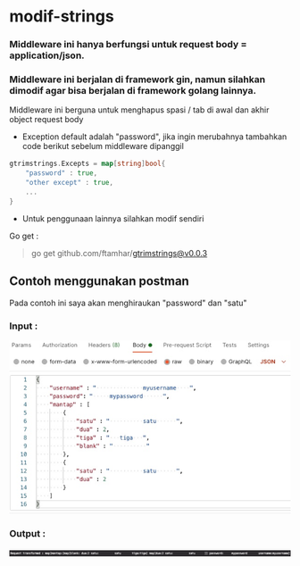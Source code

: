 # modif-strings
### Middleware ini hanya berfungsi untuk request body = application/json.

### Middleware ini berjalan di framework gin, namun silahkan dimodif agar bisa berjalan di framework golang lainnya.
Middleware ini berguna untuk menghapus spasi / tab di awal dan akhir object request body

- Exception default adalah "password", jika ingin merubahnya tambahkan code berikut sebelum middleware dipanggil
```go
gtrimstrings.Excepts = map[string]bool{
    "password" : true,
    "other except" : true,
    ...
}
```
- Untuk penggunaan lainnya silahkan modif sendiri

Go get :
> go get github.com/ftamhar/gtrimstrings@v0.0.3

## Contoh menggunakan postman

Pada contoh ini saya akan menghiraukan "password" dan "satu"
### Input :
![Input](/img/1.jpg)
### Output :
![Output](/img/2.jpg)
